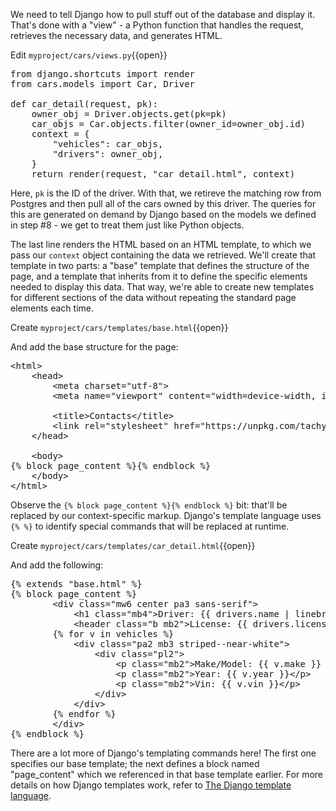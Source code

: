 We need to tell Django how to pull stuff out of the database and display it. That's done with a "view" - a Python function that handles the request, retrieves the necessary data, and generates HTML.

Edit `myproject/cars/views.py`{{open}}

<pre class="file" data-filename="myproject/cars/views.py" data-target="replace">from django.shortcuts import render
from cars.models import Car, Driver

def car_detail(request, pk):
    owner_obj = Driver.objects.get(pk=pk)
    car_objs = Car.objects.filter(owner_id=owner_obj.id)
    context = {
        "vehicles": car_objs,
        "drivers": owner_obj,
    }
    return render(request, "car_detail.html", context)
</pre>

Here, `pk` is the ID of the driver. With that,  we retireve the matching row from Postgres and then pull all of the cars owned by this driver. The queries for this are generated on demand by Django based on the models we defined in step #8 - we get to treat them just like Python objects.

The last line renders the HTML based on an HTML template, to which we pass our `context` object containing the data we retrieved. We'll create that template in two parts: a "base" template that defines the structure of the page, and a template that inherits from it to define the specific elements needed to display this data. That way, we're able to create new templates for different sections of the data without repeating the standard page elements each time.

Create `myproject/cars/templates/base.html`{{open}}

And add the base structure for the page:

<pre class="file" data-filename="myproject/cars/templates/base.html" data-target="replace">&lt;html&gt;
    &lt;head&gt;
        &lt;meta charset="utf-8"&gt;
        &lt;meta name="viewport" content="width=device-width, initial-scale=1"&gt;

        &lt;title&gt;Contacts&lt;/title&gt;
        &lt;link rel="stylesheet" href="https://unpkg.com/tachyons@4.10.0/css/tachyons.min.css"/&gt;
    &lt;/head&gt;

    &lt;body&gt;
{% block page_content %}{% endblock %}
    &lt;/body&gt;
&lt;/html&gt;</pre>

Observe the `{% block page_content %}{% endblock %}` bit: that'll be replaced by our context-specific markup. Django's template language uses `{% %}` to identify special commands that will be replaced at runtime.

Create `myproject/cars/templates/car_detail.html`{{open}}

And add the following:

<pre class="file" data-filename="myproject/cars/templates/car_detail.html" data-target="replace">{% extends "base.html" %}
{% block page_content %}
        &lt;div class="mw6 center pa3 sans-serif"&gt;
            &lt;h1 class="mb4"&gt;Driver: {{ drivers.name | linebreaks }}&lt;/h1&gt;
            &lt;header class="b mb2"&gt;License: {{ drivers.license }}&lt;/header&gt;
        {% for v in vehicles %}
            &lt;div class="pa2 mb3 striped--near-white"&gt;
                &lt;div class="pl2"&gt;
                    &lt;p class="mb2"&gt;Make/Model: {{ v.make }} {{ v.model }}&lt;/p&gt;
                    &lt;p class="mb2"&gt;Year: {{ v.year }}&lt;/p&gt;
                    &lt;p class="mb2"&gt;Vin: {{ v.vin }}&lt;/p&gt;
                &lt;/div&gt;
            &lt;/div&gt;
        {% endfor %}
        &lt;/div&gt;
{% endblock %}
</pre>

There are a lot more of Django's templating commands here! The first one specifies our base template; the next defines a block named "page_content" which we referenced in that base template earlier. For more details on how Django templates work, refer to [The Django template language](https://docs.djangoproject.com/en/3.0/ref/templates/language/).